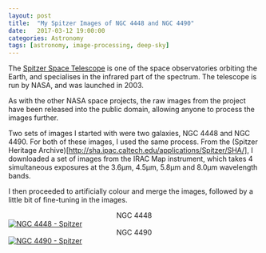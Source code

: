 ```yaml
---
layout: post
title:  "My Spitzer Images of NGC 4448 and NGC 4490"
date:   2017-03-12 19:00:00
categories: Astronomy
tags: [astronomy, image-processing, deep-sky]
---
```

The [Spitzer Space Telescope](http://www.spitzer.caltech.edu/) is one of the space observatories orbiting the Earth, and specialises in the infrared part of the spectrum. The telescope is run by NASA, and was launched in 2003.

As with the other NASA space projects, the raw images from the project have been released into the public domain, allowing anyone to process the images further. 

Two sets of images I started with were two galaxies, NGC 4448 and NGC 4490. For both of these images, I used the same process. From the (Spitzer Heritage Archive)[http://sha.ipac.caltech.edu/applications/Spitzer/SHA/], I downloaded a set of images from the IRAC Map instrument, which takes 4 simultaneous exposures at the 3.6μm, 4.5μm, 5.8μm and 8.0μm wavelength bands.

I then proceeded to artificially colour and merge the images, followed by a little bit of fine-tuning in the images.

<center>NGC 4448</center>
<a data-flickr-embed="true"  href="https://www.flickr.com/photos/78511972@N04/32558183354/in/album-72157681337866715/" title="NGC 4448 - Spitzer"><img src="https://c1.staticflickr.com/3/2920/32558183354_c6fc64f77d_o.png" class = "shadow-image centered" alt="NGC 4448 - Spitzer"></a>

<center>NGC 4490</center>
<a data-flickr-embed="true"  href="https://www.flickr.com/photos/78511972@N04/33245348992/in/album-72157681337866715/" title="NGC 4490 - Spitzer"><img src="https://c1.staticflickr.com/1/621/33245348992_e391b2f705_o.png" class = "shadow-image centered"  alt="NGC 4490 - Spitzer"></a>

<script async src="//embedr.flickr.com/assets/client-code.js" charset="utf-8"></script>